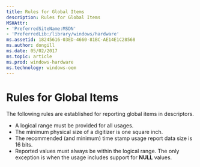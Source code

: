 ```yaml
---
title: Rules for Global Items
description: Rules for Global Items
MSHAttr:
- 'PreferredSiteName:MSDN'
- 'PreferredLib:/library/windows/hardware'
ms.assetid: 18245616-03ED-4660-81BC-AE14E1C28568
ms.author: dongill
ms.date: 05/02/2017
ms.topic: article
ms.prod: windows-hardware
ms.technology: windows-oem
---
```


# Rules for Global Items


The following rules are established for reporting global items in descriptors.

-   A logical range must be provided for all usages.
-   The minimum physical size of a digitizer is one square inch.
-   The recommended (and minimum) time stamp usage report data size is 16 bits.
-   Reported values must always be within the logical range. The only exception is when the usage includes support for **NULL** values.

 

 






